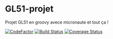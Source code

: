# GL51-projet

Projet GL51 en groovy avece micronaute et tout ça !


[![CodeFactor](https://www.codefactor.io/repository/github/tibdub/gl51-projet/badge)](https://www.codefactor.io/repository/github/tibdub/gl51-projet)
[![Build Status](https://travis-ci.org/Tibdub/GL51-projet.svg?branch=master)](https://travis-ci.org/Tibdub/GL51-projet)
[![Coverage Status](https://coveralls.io/repos/github/Tibdub/GL51-projet/badge.svg?branch=coverage)](https://coveralls.io/github/Tibdub/GL51-projet?branch=coverage)

